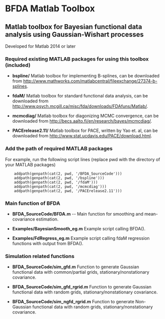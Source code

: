 
BFDA Matlab Toolbox
===================

## Matlab toolbox for Bayesian functional data analysis using Gaussian-Wishart processes
Developed for Matlab 2014 or later

### Required existing MATLAB packages for using this toolbox (included)

- **bspline/**
Matlab toolbox for implementing B-splines, can be downloaded from http://www.mathworks.com/matlabcentral/fileexchange/27374-b-splines.

- **fdaM/**
Matlab toolbox for standard functional data analysis, can be downloaded from http://www.psych.mcgill.ca/misc/fda/downloads/FDAfuns/Matlab/.

- **mcmcdiag/**
Matlab toolbox for diagonizing MCMC convergence, can be downloaded from http://becs.aalto.fi/en/research/bayes/mcmcdiag/.

- **PACErelease2.11/**
Matlab toolbox for PACE, written by Yao et. al, can be downloaded from http://www.stat.ucdavis.edu/PACE/download.html.

### Add the path of required MATLAB packages 
For example, run the following script lines (replace pwd with the directory of your MATLAB packages)
```
	addpath(genpath(cat(2, pwd, '/BFDA_SourceCode')))
	addpath(genpath(cat(2, pwd, '/bspline')))
	addpath(genpath(cat(2, pwd, '/fdaM'))) 
	addpath(genpath(cat(2, pwd, '/mcmcdiag'))) 
	addpath(genpath(cat(2, pwd, '/PACErelease2.11')))  
```

### Main function of BFDA
- **BFDA_SourceCode/BFDA.m**
-- Main function for smoothing and mean-covariance estimation.

- **Examples/BayesianSmooth_eg.m**
Example script calling BFDA().

- **Examples/FdRegress_eg.m**
Example script calling fdaM regression functions with output from BFDA().

### Simulation related functions
- **BFDA_SourceCode/sim_gfd.m**
Function to generate Gaussian functional data with common/partial grids, stationary/nonstationary covariance.

- **BFDA_SourceCode/sim_gfd_rgrid.m**
Function to generate Gaussian functional data with random grids, stationary/nonstationary covariance.

- **BFDA_SourceCode/sim_ngfd_rgrid.m**
Function to generate Non-Gaussian functional data with random grids,  stationary/nonstationary covariance.


